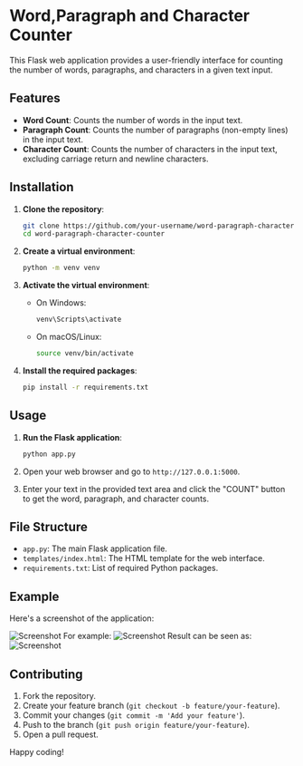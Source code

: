 # Word,Paragraph and Character Counter
This Flask web application provides a user-friendly interface for counting the number of words, paragraphs, and characters in a given text input. 
## Features

- **Word Count**: Counts the number of words in the input text.
- **Paragraph Count**: Counts the number of paragraphs (non-empty lines) in the input text.
- **Character Count**: Counts the number of characters in the input text, excluding carriage return and newline characters.

## Installation

1. **Clone the repository**:
    ```bash
    git clone https://github.com/your-username/word-paragraph-character-counter.git
    cd word-paragraph-character-counter
    ```

2. **Create a virtual environment**:
    ```bash
    python -m venv venv
    ```

3. **Activate the virtual environment**:
    - On Windows:
      ```bash
      venv\Scripts\activate
      ```
    - On macOS/Linux:
      ```bash
      source venv/bin/activate
      ```

4. **Install the required packages**:
    ```bash
    pip install -r requirements.txt
    ```

## Usage

1. **Run the Flask application**:
    ```bash
    python app.py
    ```

2. Open your web browser and go to `http://127.0.0.1:5000`.

3. Enter your text in the provided text area and click the "COUNT" button to get the word, paragraph, and character counts.

## File Structure

- `app.py`: The main Flask application file.
- `templates/index.html`: The HTML template for the web interface.
- `requirements.txt`: List of required Python packages.

## Example

Here's a screenshot of the application:

![Screenshot](screenshot.png)
For example:
![Screenshot](screenshot1.png)
Result can be seen as:
![Screenshot](screenshot2.png)
## Contributing

1. Fork the repository.
2. Create your feature branch (`git checkout -b feature/your-feature`).
3. Commit your changes (`git commit -m 'Add your feature'`).
4. Push to the branch (`git push origin feature/your-feature`).
5. Open a pull request.

Happy coding!
